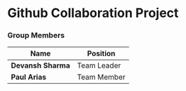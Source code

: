 # Github Collaboration Project

### Group Members

| Name | Position |
|-|-|
|**Devansh Sharma**|Team Leader|
|**Paul Arias**|Team Member|
<br>
